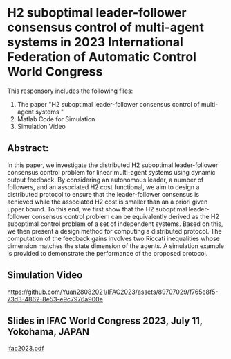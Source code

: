 # H2 suboptimal leader-follower consensus control of multi-agent systems in 2023 International Federation of Automatic Control World Congress

This responsory includes the following files:
1. The paper "H2 suboptimal leader-follower consensus control of multi-agent systems "
2. Matlab Code for Simulation
3. Simulation Video

## Abstract:
In this paper, we investigate the distributed H2 suboptimal leader-follower consensus
control problem for linear multi-agent systems using dynamic output feedback. By considering
an autonomous leader, a number of followers, and an associated H2 cost functional, we aim to
design a distributed protocol to ensure that the leader-follower consensus is achieved while the
associated H2 cost is smaller than an a priori given upper bound. To this end, we first show that
the H2 suboptimal leader-follower consensus control problem can be equivalently derived as the
H2 suboptimal control problem of a set of independent systems. Based on this, we then present
a design method for computing a distributed protocol. The computation of the feedback gains
involves two Riccati inequalities whose dimension matches the state dimension of the agents. A
simulation example is provided to demonstrate the performance of the proposed protocol.

## Simulation Video
https://github.com/Yuan28082021/IFAC2023/assets/89707029/f765e8f5-73d3-4862-8e53-e9c7976a900e

## Slides in IFAC World Congress 2023, July 11, Yokohama, JAPAN 
[ifac2023.pdf](https://github.com/yuan2023-control/IFAC2023/blob/main/ifac2023.pdf)


